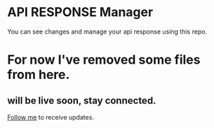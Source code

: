 # API RESPONSE Manager

You can see changes and manage your api response using this repo.

# For now I've removed some files from here.

## will be live soon, stay connected.
[Follow me]('https://github.com/vijaypurohit322/') to receive updates.
